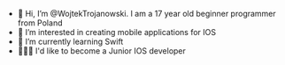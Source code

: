 - 👋 Hi, I’m @WojtekTrojanowski. I am a 17 year old beginner programmer from Poland
- 👀 I’m interested in creating mobile applications for IOS
- 🌱 I’m currently learning Swift
- 👨🏻‍💻 I'd like to become a Junior IOS developer
<!---
WojtekTrojanowski/WojtekTrojanowski is a ✨ special ✨ repository because its `README.md` (this file) appears on your GitHub profile.
You can click the Preview link to take a look at your changes.
--->
